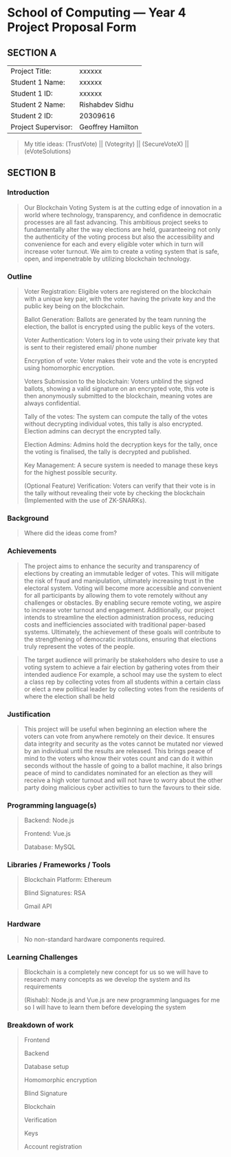 # School of Computing &mdash; Year 4 Project Proposal Form

## SECTION A

|                     |                   |
| ------------------- | ----------------- |
| Project Title:      | xxxxxx            |
| Student 1 Name:     | xxxxxx            |
| Student 1 ID:       | xxxxxx            |
| Student 2 Name:     | Rishabdev Sidhu   |
| Student 2 ID:       | 20309616          |
| Project Supervisor: | Geoffrey Hamilton |

> My title ideas: (TrustVote) || (Votegrity) || (SecureVoteX) || (eVoteSolutions)

## SECTION B

### Introduction

> Our Blockchain Voting System is at the cutting edge of innovation in a world where technology, transparency, and confidence in democratic processes are all fast advancing.
> This ambitious project seeks to fundamentally alter the way elections are held, guaranteeing not only the authenticity of the voting process but also the accessibility and convenience for each and every eligible voter which in turn will increase voter turnout.
> We aim to create a voting system that is safe, open, and impenetrable by utilizing blockchain technology.

### Outline

> Voter Registration: Eligible voters are registered on the blockchain with a unique key pair, with the voter having the private key and the public key being on the blockchain.
>
> Ballot Generation: Ballots are generated by the team running the election, the ballot is encrypted using the public keys of the voters.
>
> Voter Authentication: Voters log in to vote using their private key that is sent to their registered email/ phone number
>
> Encryption of vote: Voter makes their vote and the vote is encrypted using homomorphic encryption.
>
> Voters Submission to the blockchain: Voters unblind the signed ballots, showing a valid signature on an encrypted vote, this vote is then anonymously submitted to the blockchain, meaning votes are always confidential.
>
> Tally of the votes: The system can compute the tally of the votes without decrypting individual votes, this tally is also encrypted. Election admins can decrypt the encrypted tally.
>
> Election Admins: Admins hold the decryption keys for the tally, once the voting is finalised, the tally is decrypted and published.
>
> Key Management: A secure system is needed to manage these keys for the highest possible security.
>
> (Optional Feature) Verification: Voters can verify that their vote is in the tally without revealing their vote by checking the blockchain (Implemented with the use of ZK-SNARKs).

### Background

> Where did the ideas come from?

### Achievements

> The project aims to enhance the security and transparency of elections by creating an immutable ledger of votes.
> This will mitigate the risk of fraud and manipulation, ultimately increasing trust in the electoral system.
> Voting will become more accessible and convenient for all participants by allowing them to vote remotely without any challenges or obstacles.
> By enabling secure remote voting, we aspire to increase voter turnout and engagement.
> Additionally, our project intends to streamline the election administration process, reducing costs and inefficiencies associated with traditional paper-based systems.
> Ultimately, the achievement of these goals will contribute to the strengthening of democratic institutions, ensuring that elections truly represent the votes of the people.

> The target audience will primarily be stakeholders who desire to use a voting system to achieve a fair election by gathering votes from their intended audience
> For example, a school may use the system to elect a class rep by collecting votes from all students within a certain class or elect a new political leader by collecting votes from the residents of where the election shall be held

### Justification

> This project will be useful when beginning an election where the voters can vote from anywhere remotely on their device.
> It ensures data integrity and security as the votes cannot be mutated nor viewed by an individual until the results are released.
> This brings peace of mind to the voters who know their votes count and can do it within seconds without the hassle of going to a ballot machine, it also brings peace of mind to candidates nominated for an election as they will receive a high voter turnout and will not have to worry about the other party doing malicious cyber activities to turn the favours to their side.

### Programming language(s)

> Backend: Node.js
>
> Frontend: Vue.js
>
> Database: MySQL

### Libraries / Frameworks / Tools

> Blockchain Platform: Ethereum
>
> Blind Signatures: RSA
>
> Gmail API

### Hardware

> No non-standard hardware components required.

### Learning Challenges

> Blockchain is a completely new concept for us so we will have to research many concepts as we develop the system and its requirements
>
> (Rishab): Node.js and Vue.js are new programming languages for me so I will have to learn them before developing the system

### Breakdown of work

> Frontend
>
> Backend
>
> Database setup
>
> Homomorphic encryption
>
> Blind Signature
>
> Blockchain
>
> Verification
>
> Keys
>
> Account registration
